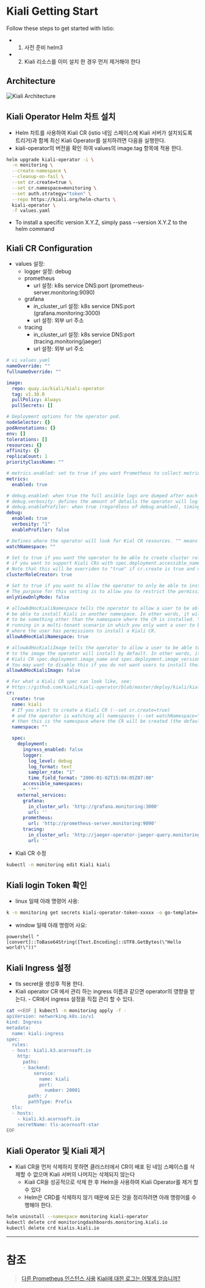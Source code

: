 # Kiali Getting Start

Follow these steps to get started with Istio:
- 1. 사전 준비 helm3
- 2. Kiali 리소스를 이미 설치 한 경우 먼저 제거해야 한다
  
## Architecture
![Kiali Architecture](./images/kiali-architecture.png)
## Kiali Operator Helm 차트 설치
- Helm 차트를 사용하여 Kiali CR (istio 네임 스페이스에 Kiali 서버가 설치되도록 트리거)과 함께 최신 Kiali Operator를 설치하려면 다음을 실행한다.
- kiali-operator의 버전을 확인 하여 values의 image.tag 항목에 적용 한다.
```sh
helm upgrade kiali-operator -i \
  -n monitoring \
  --create-namespace \
  --cleanup-on-fail \
  --set cr.create=true \
  --set cr.namespace=monitoring \
  --set auth.strategy="token" \
  --repo https://kiali.org/helm-charts \
  kiali-operator \
  -f values.yaml
```
- To install a specific version X.Y.Z, simply pass --version X.Y.Z to the helm command

## Kiali CR Configuration
- values 설정:
  - logger 설정: debug
  - prometheus
    - url 설정: k8s service DNS:port (prometheus-server.monitoring:9090)
  - grafana
    - in_cluster_url 설정: k8s service DNS:port (grafana.monitoring:3000)
    - url 설정: 외부 url 주소
  - tracing
    - in_cluster_url 설정: k8s service DNS:port (tracing.monitoring/jaeger)
    - url 설정: 외부 url 주소

```yaml
# vi values.yaml
nameOverride: ""
fullnameOverride: ""

image:
  repo: quay.io/kiali/kiali-operator
  tag: v1.36.0
  pullPolicy: Always
  pullSecrets: []

# Deployment options for the operator pod.
nodeSelector: {}
podAnnotations: {}
env: []
tolerations: []
resources: {}
affinity: {}
replicaCount: 1
priorityClassName: ""

# metrics.enabled: set to true if you want Prometheus to collect metrics from the operator
metrics:
  enabled: true

# debug.enabled: when true the full ansible logs are dumped after each reconciliation run
# debug.verbosity: defines the amount of details the operator will log (higher numbers are more noisy)
# debug.enableProfiler: when true (regardless of debug.enabled), timings for the most expensive tasks will be logged after each reconciliation loop
debug:
  enabled: true
  verbosity: "1"
  enableProfiler: false

# Defines where the operator will look for Kial CR resources. "" means "all namespaces".
watchNamespace: ""

# Set to true if you want the operator to be able to create cluster roles. This is necessary
# if you want to support Kiali CRs with spec.deployment.accessible_namespaces of '**'.
# Note that this will be overriden to "true" if cr.create is true and cr.spec.deployment.accessible_namespaces is ['**'].
clusterRoleCreator: true

# Set to true if you want to allow the operator to only be able to install Kiali in view-only-mode.
# The purpose for this setting is to allow you to restrict the permissions given to the operator itself.
onlyViewOnlyMode: false

# allowAdHocKialiNamespace tells the operator to allow a user to be able to install a Kiali CR in one namespace but
# be able to install Kiali in another namespace. In other words, it will allow the Kiali CR spec.deployment.namespace
# to be something other than the namespace where the CR is installed. You may want to disable this if you are
# running in a multi-tenant scenario in which you only want a user to be able to install Kiali in the same namespace
# where the user has permissions to install a Kiali CR.
allowAdHocKialiNamespace: true

# allowAdHocKialiImage tells the operator to allow a user to be able to install a custom Kiali image as opposed
# to the image the operator will install by default. In other words, it will allow the
# Kiali CR spec.deployment.image_name and spec.deployment.image_version to be configured by the user.
# You may want to disable this if you do not want users to install their own Kiali images.
allowAdHocKialiImage: false

# For what a Kiali CR spec can look like, see:
# https://github.com/kiali/kiali-operator/blob/master/deploy/kiali/kiali_cr.yaml
cr:
  create: true
  name: kiali
  # If you elect to create a Kiali CR (--set cr.create=true)
  # and the operator is watching all namespaces (--set watchNamespace="")
  # then this is the namespace where the CR will be created (the default will be the operator namespace).
  namespace: ""

  spec:
    deployment:
      ingress_enabled: false
      logger:
        log_level: debug
        log_format: text
        sampler_rate: "1"
        time_field_format: "2006-01-02T15:04:05Z07:00"
      accessible_namespaces:
      - '**'
    external_services:
      grafana:
        in_cluster_url: 'http://grafana.monitoring:3000'
        url: ''
      prometheus:
        url: 'http://prometheus-server.monitoring:9090'
      tracing:
        in_cluster_url: 'http://jaeger-operator-jaeger-query.monitoring:16686'
        url: ''
```

- Kiali CR 수정
```sh
kubectl -n monitoring edit Kiali kiali
```

## Kiali login Token 확인
- linux 일때 아래 명령어 사용:
```sh
k -n monitoring get secrets kiali-operator-token-xxxxx -o go-template='{{range $k,$v := .data}}{{"### "}}{{$k}}{{"\n"}}{{$v|base64decode}}{{"\n\n"}}{{end}}' 
```

- window 일때 아래 명령어 사요:
```
powershell "[convert]::ToBase64String([Text.Encoding]::UTF8.GetBytes(\"Hello world!\"))"
```

## Kiali Ingress 설정
- tls secret을 생성후 적용 한다.
- Kiali operator CR 에서 관리 하는 ingress 이름과 같으면 operator의 영향을 받는다. - CR에서 ingress 설정을 직접 관리 할 수 있다.
```sh
cat <<EOF | kubectl -n monitoring apply -f -
apiVersion: networking.k8s.io/v1
kind: Ingress
metadata:
  name: kiali-ingress
spec:
  rules:
  - host: kiali.k3.acornsoft.io
    http:
      paths:
      - backend:
          service:
            name: kiali
            port:
              number: 20001
        path: /
        pathType: Prefix
  tls:
  - hosts:
    - kiali.k3.acornsoft.io
    secretName: tls-acornsoft-star
EOF
```

## Kiali Operator 및 Kiali 제거
- Kiali CR을 먼저 삭제하지 못하면 클러스터에서 CR이 배포 된 네임 스페이스를 삭제할 수 없으며 Kiali 서버의 나머지는 삭제되지 않는다
  - Kiali CR을 성공적으로 삭제 한 후 Helm을 사용하여 Kiali Operator를 제거 할 수 있다
  - Helm은 CRD를 삭제하지 않기 때문에 모든 것을 정리하려면 아래 명령어를 수행해야 한다.
```sh
helm uninstall --namespace monitoring kiali-operator
kubectl delete crd monitoringdashboards.monitoring.kiali.io
kubectl delete crd kialis.kiali.io
```

-----
# 참조
> [다른 Prometheus 인스턴스 사용](https://kiali.io/documentation/latest/runtimes-monitoring/)
> [Kiali에 대한 로그는 어떻게 얻습니까?](https://kiali.io/documentation/latest/faq/#logs)